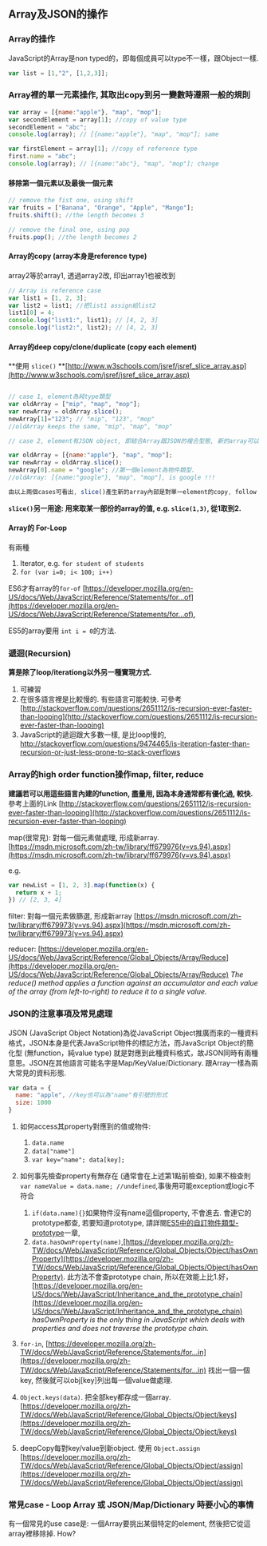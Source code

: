 ## Array及JSON的操作

### Array的操作

JavaScript的Array是non typed的，即每個成員可以type不一樣，跟Object一樣.

~~~ javascript
var list = [1,"2", [1,2,3]];
~~~

### Array裡的單一元素操作, 其取出copy到另一變數時遵照一般的規則

~~~ javascript
var array = [{name:"apple"}, "map", "mop"];
var secondElement = array[1]; //copy of value type
secondElement = "abc";
console.log(array); // [{name:"apple"}, "map", "mop"]; same

var firstElement = array[1]; //copy of reference type
first.name = "abc";
console.log(array); // [{name:"abc"}, "map", "mop"]; change
~~~

#### 移除第一個元素以及最後一個元素

~~~ javascript
// remove the fist one, using shift
var fruits = ["Banana", "Orange", "Apple", "Mango"];
fruits.shift(); //the length becomes 3

// remove the final one, using pop
fruits.pop(); //the length becomes 2
~~~

#### Array的copy (array本身是reference type)

array2等於array1, 透過array2改, 印出array1也被改到

~~~ javascript
// Array is reference case
var list1 = [1, 2, 3];
var list2 = list1; //把list1 assign給list2
list1[0] = 4;
console.log("list1:", list1); // [4, 2, 3]
console.log("list2:", list2); // [4, 2, 3]
~~~
#### Array的deep copy/clone/duplicate (copy each element)

**使用 `slice()` **[http://www.w3schools.com/jsref/jsref_slice_array.asp](http://www.w3schools.com/jsref/jsref_slice_array.asp)
~~~ javascript

// case 1, element為純type類型
var oldArray = ["mip", "map", "mop"];
var newArray = oldArray.slice();
newArray[1]="123"; // "mip", "123", "mop"
//oldArray keeps the same, "mip", "map", "mop"

// case 2, element有JSON object, 即結合Array跟JSON的複合型態, 新的array可以改到舊的array的key/value嗎? yes.

var oldArray = [{name:"apple"}, "map", "mop"];
var newArray = oldArray.slice();
newArray[0].name = "google"; //第一個element為物件類型.
//oldArray: [{name:"google"}, "map", "mop"], is google !!!

由以上兩個cases可看出, slice()產生新的array內部是對單一element的copy, follow value/reference的rule.    

~~~

**`slice()`另一用途: 用來取某一部份的array的值, e.g. `slice(1,3)`, 從1取到2.**

#### Array的 For-Loop
有兩種

1. Iterator, e.g. `for student of students`
2. `for (var i=0; i< 100; i++)`

ES6才有array的`for-of` [https://developer.mozilla.org/en-US/docs/Web/JavaScript/Reference/Statements/for...of](https://developer.mozilla.org/en-US/docs/Web/JavaScript/Reference/Statements/for...of),

ES5的array要用 `int i = 0`的方法.

### 遞迴(Recursion)

**算是除了loop/iterationg以外另一種實現方式.**

1. 可練習
2. 在很多語言裡是比較慢的. 有些語言可能較快. 可參考 [http://stackoverflow.com/questions/2651112/is-recursion-ever-faster-than-looping](http://stackoverflow.com/questions/2651112/is-recursion-ever-faster-than-looping)
3. JavaScript的遞迴跟大多數一樣, 是比loop慢的, http://stackoverflow.com/questions/9474465/is-iteration-faster-than-recursion-or-just-less-prone-to-stack-overflows

### Array的high order function操作map, filter, reduce

**建議若可以用這些語言內建的function, 盡量用, 因為本身通常都有優化過, 較快.** 參考上面的Link [http://stackoverflow.com/questions/2651112/is-recursion-ever-faster-than-looping](http://stackoverflow.com/questions/2651112/is-recursion-ever-faster-than-looping)

map(很常見): 對每一個元素做處理, 形成新array. [https://msdn.microsoft.com/zh-tw/library/ff679976(v=vs.94).aspx](https://msdn.microsoft.com/zh-tw/library/ff679976(v=vs.94).aspx)

e.g.
~~~ javascript
var newList = [1, 2, 3].map(function(x) {
  return x + 1;
}) // [2, 3, 4]
~~~

filter: 對每一個元素做篩選, 形成新array [https://msdn.microsoft.com/zh-tw/library/ff679973(v=vs.94).aspx](https://msdn.microsoft.com/zh-tw/library/ff679973(v=vs.94).aspx)

reducer: [https://developer.mozilla.org/en-US/docs/Web/JavaScript/Reference/Global_Objects/Array/Reduce](https://developer.mozilla.org/en-US/docs/Web/JavaScript/Reference/Global_Objects/Array/Reduce)
*The reduce() method applies a function against an accumulator and each value of the array (from left-to-right) to reduce it to a single value.*

### JSON的注意事項及常見處理

JSON (JavaScript Object Notation)為從JavaScript Object推廣而來的一種資料格式，JSON本身是代表JavaScript物件的標記方法，而JavaScript Object的簡化型 (無function，純value type) 就是對應到此種資料格式，故JSON同時有兩種意思。JSON在其他語言可能名字是Map/KeyValue/Dictionary. 跟Array一樣為兩大常見的資料形態.

~~~ javascript
var data = {
  name: "apple", //key也可以為"name"有引號的形式
  size: 1000
}
~~~

1. 如何access其property對應到的值或物件:

    1. `data.name`
    2. `data["name"]`
    3. `var key="name"; data[key];`

2. 如何事先檢查property有無存在 (通常會在上述第1點前檢查), 如果不檢查則  `var nameValue = data.name; //undefined`,事後用可能exception或logic不符合

    1. `if(data.name){}`如果物件沒有name這個property, 不會進去. 會連它的prototype都查, 若要知道prototype, 請詳閱[ES5中的自訂物件類型-prototype](es5/prototype.md)一章,  
    2. `data.hasOwnProperty(name)`,[https://developer.mozilla.org/zh-TW/docs/Web/JavaScript/Reference/Global_Objects/Object/hasOwnProperty](https://developer.mozilla.org/zh-TW/docs/Web/JavaScript/Reference/Global_Objects/Object/hasOwnProperty). 此方法不會查prototype chain, 所以在效能上比1.好，[https://developer.mozilla.org/en-US/docs/Web/JavaScript/Inheritance_and_the_prototype_chain](https://developer.mozilla.org/en-US/docs/Web/JavaScript/Inheritance_and_the_prototype_chain) *hasOwnProperty is the only thing in JavaScript which deals with properties and does not traverse the prototype chain.*

3. `for-in`, [https://developer.mozilla.org/zh-TW/docs/Web/JavaScript/Reference/Statements/for...in](https://developer.mozilla.org/zh-TW/docs/Web/JavaScript/Reference/Statements/for...in)
 找出一個一個key, 然後就可以obj[key]列出每一個value做處理.

4. `Object.keys(data)`. 把全部key都存成一個array. [https://developer.mozilla.org/zh-TW/docs/Web/JavaScript/Reference/Global_Objects/Object/keys](https://developer.mozilla.org/zh-TW/docs/Web/JavaScript/Reference/Global_Objects/Object/keys)

5. deepCopy每對key/value到新object. 使用 `Object.assign` [https://developer.mozilla.org/zh-TW/docs/Web/JavaScript/Reference/Global_Objects/Object/assign](https://developer.mozilla.org/zh-TW/docs/Web/JavaScript/Reference/Global_Objects/Object/assign)

### 常見case - Loop Array 或 JSON/Map/Dictionary 時要小心的事情

有一個常見的use case是: 一個Array要挑出某個特定的element, 然後把它從這array裡移除掉. How?
